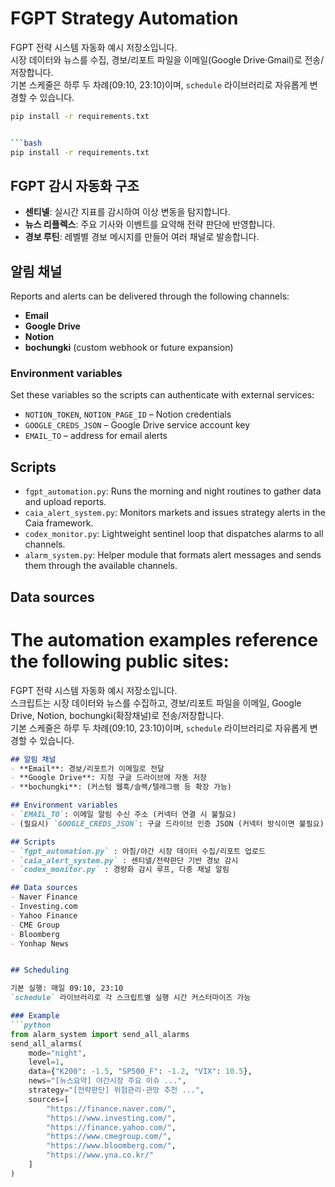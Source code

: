 # FGPT Strategy Automation

FGPT 전략 시스템 자동화 예시 저장소입니다.  
시장 데이터와 뉴스를 수집, 경보/리포트 파일을 이메일(Google Drive·Gmail)로 전송/저장합니다.  
기본 스케줄은 하루 두 차례(09:10, 23:10)이며, `schedule` 라이브러리로 자유롭게 변경할 수 있습니다.

```bash
pip install -r requirements.txt


```bash
pip install -r requirements.txt
```

## FGPT 감시 자동화 구조
- **센티넬**: 실시간 지표를 감시하여 이상 변동을 탐지합니다.
- **뉴스 리플렉스**: 주요 기사와 이벤트를 요약해 전략 판단에 반영합니다.
- **경보 루틴**: 레벨별 경보 메시지를 만들어 여러 채널로 발송합니다.

## 알림 채널
Reports and alerts can be delivered through the following channels:
- **Email**
- **Google Drive**
- **Notion**
- **bochungki** (custom webhook or future expansion)

### Environment variables
Set these variables so the scripts can authenticate with external services:
- `NOTION_TOKEN`, `NOTION_PAGE_ID` – Notion credentials
- `GOOGLE_CREDS_JSON` – Google Drive service account key
- `EMAIL_TO` – address for email alerts


## Scripts
- `fgpt_automation.py`: Runs the morning and night routines to gather data and upload reports.
- `caia_alert_system.py`: Monitors markets and issues strategy alerts in the Caia framework.
- `codex_monitor.py`: Lightweight sentinel loop that dispatches alarms to all channels.
- `alarm_system.py`: Helper module that formats alert messages and sends them through the available channels.

## Data sources
The automation examples reference the following public sites:
=======
FGPT 전략 시스템 자동화 예시 저장소입니다.  
스크립트는 시장 데이터와 뉴스를 수집하고, 경보/리포트 파일을 이메일, Google Drive, Notion, bochungki(확장채널)로 전송/저장합니다.  
기본 스케줄은 하루 두 차례(09:10, 23:10)이며, `schedule` 라이브러리로 자유롭게 변경할 수 있습니다.

```markdown
## 알림 채널
- **Email**: 경보/리포트가 이메일로 전달
- **Google Drive**: 지정 구글 드라이브에 자동 저장
- **bochungki**: (커스텀 웹훅/슬랙/텔레그램 등 확장 가능)

## Environment variables
- `EMAIL_TO`: 이메일 알림 수신 주소 (커넥터 연결 시 불필요)
- (필요시) `GOOGLE_CREDS_JSON`: 구글 드라이브 인증 JSON (커넥터 방식이면 불필요)

## Scripts
- `fgpt_automation.py` : 아침/야간 시장 데이터 수집/리포트 업로드
- `caia_alert_system.py` : 센티넬/전략판단 기반 경보 감시
- `codex_monitor.py` : 경량화 감시 루프, 다중 채널 알림

## Data sources
- Naver Finance
- Investing.com
- Yahoo Finance
- CME Group
- Bloomberg
- Yonhap News


## Scheduling

기본 실행: 매일 09:10, 23:10  
`schedule` 라이브러리로 각 스크립트별 실행 시간 커스터마이즈 가능

### Example
```python
from alarm_system import send_all_alarms
send_all_alarms(
    mode="night",
    level=1,
    data={"K200": -1.5, "SP500_F": -1.2, "VIX": 10.5},
    news="[뉴스요약] 야간시장 주요 이슈 ...",
    strategy="[전략판단] 위험관리·관망 추천 ...",
    sources=[
        "https://finance.naver.com/",
        "https://www.investing.com/",
        "https://finance.yahoo.com/",
        "https://www.cmegroup.com/",
        "https://www.bloomberg.com/",
        "https://www.yna.co.kr/"
    ]
)
